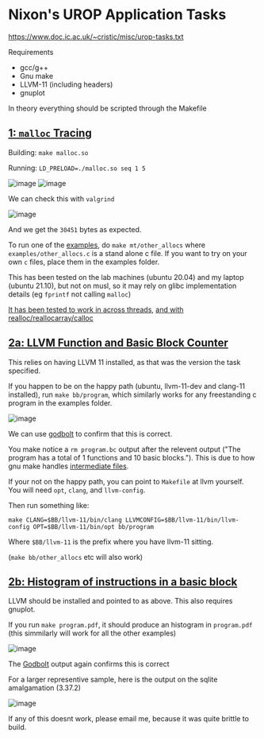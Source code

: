 # Nixon's UROP Application Tasks

<https://www.doc.ic.ac.uk/~cristic/misc/urop-tasks.txt>

Requirements

- gcc/g++
- Gnu make
- LLVM-11 (including headers)
- gnuplot

In theory everything should be scripted through the Makefile

## [1: `malloc` Tracing](malloc_trace.c)

Building: `make malloc.so`

Running: `LD_PRELOAD=./malloc.so seq 1 5`

![image](https://user-images.githubusercontent.com/28781354/153307598-4c59424a-a1cb-4031-a3c2-39c85ee643f3.png)
![image](https://user-images.githubusercontent.com/28781354/153307644-88ac08cb-9cbb-41a6-adad-cd6892cc076b.png)

We can check this with `valgrind`

![image](https://user-images.githubusercontent.com/28781354/153307688-8a190b6e-32b0-4f9b-add6-fa9f5af927d0.png)

And we get the `30451` bytes as expected.

To run one of the [examples](examples), do `make mt/other_allocs` where
`examples/other_allocs.c` is a stand alone c file. If you want to try on your
own `c` files, place them in the examples folder.

This has been tested on the lab machines (ubuntu 20.04) and my laptop (ubuntu 21.10), but
not on musl, so it may rely on glibc implementation details (eg `fprintf` not calling `malloc`)

[It has been tested to work in across threads](examples/alloc_in_parallel.c), [and with realloc/reallocarray/calloc](examples/other_allocs.c)

## [2a: LLVM Function and Basic Block Counter](bb_count.cpp)

This relies on having LLVM 11 installed, as that was the version the task specified.

If you happen to be on the happy path (ubuntu, llvm-11-dev and clang-11
installed), run `make bb/program`, which similarly works for any freestanding c
program in the examples folder.

![image](https://user-images.githubusercontent.com/28781354/153307836-9dfc6a5b-0b15-45c4-b81c-59c060fb3f41.png)

We can use [godbolt](https://godbolt.org/z/7snfa3xEd) to confirm that this is correct.


You make notice a `rm program.bc` output after the relevent output ("The program has a total of 1 functions and 10 basic blocks."). This is due to how gnu make handles [intermediate files](https://www.gnu.org/software/make/manual/make.html#Chained-Rules).

If your not on the happy path, you can point to `Makefile` at llvm yourself. You will need `opt`, `clang`, and `llvm-config`.

Then run something like:
```
make CLANG=$BB/llvm-11/bin/clang LLVMCONFIG=$BB/llvm-11/bin/llvm-config OPT=$BB/llvm-11/bin/opt bb/program
```

Where `$BB/llvm-11` is the prefix where you have llvm-11 sitting.

(`make bb/other_allocs` etc will also work) 

## [2b: Histogram of instructions in a basic block](i_count.cpp)

LLVM should be installed and pointed to as above. This also requires gnuplot.

If you run `make program.pdf`, it should produce an histogram in `program.pdf` (this simmilarly will work for all the other examples)

![image](https://user-images.githubusercontent.com/28781354/153306103-f3ba51e7-1112-4fec-8a6c-623d6c686629.png)


The [Godbolt](https://godbolt.org/z/7snfa3xEd) output again confirms this is correct

For a larger representive sample, here is the output on the sqlite amalgamation (3.37.2)

![image](https://user-images.githubusercontent.com/28781354/153306134-64099b8c-5391-4168-bdf0-b315203ddbe2.png)


If any of this doesnt work, please email me, because it was quite brittle to build.
